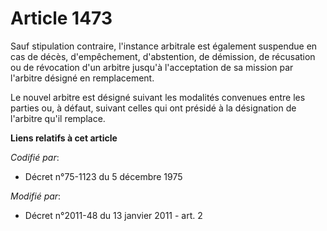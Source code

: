# Article 1473

Sauf stipulation contraire, l'instance arbitrale est également suspendue en cas de décès, d'empêchement, d'abstention, de
démission, de récusation ou de révocation d'un arbitre jusqu'à l'acceptation de sa mission par l'arbitre désigné en
remplacement. 

Le nouvel arbitre est désigné suivant les modalités convenues entre les parties ou, à défaut, suivant celles qui ont présidé
à la désignation de l'arbitre qu'il remplace.

**Liens relatifs à cet article**

_Codifié par_:

  - Décret n°75-1123 du 5 décembre 1975

_Modifié par_:

  - Décret n°2011-48 du 13 janvier 2011 - art. 2
